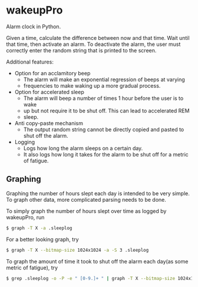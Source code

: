 wakeupPro
=========
Alarm clock in Python.

Given a time, calculate the difference between now and that time. Wait until
that time, then activate an alarm. To deactivate the alarm, the user must
correctly enter the random string that is printed to the screen.

Additional features:
* Option for an acclamitory beep
    - The alarm will make an exponential regression of beeps at varying
    - frequencies to make waking up a more gradual process.
* Option for accelerated sleep
    - The alarm will beep a number of times 1 hour before the user is to wake
    - up but not require it to be shut off. This can lead to accelerated REM
    - sleep.
* Anti copy-paste mechanism
    - The output random string cannot be directly copied and pasted to shut off
      the alarm.
* Logging
    - Logs how long the alarm sleeps on a certain day.
    - It also logs how long it takes for the alarm to be shut off for a metric
      of fatigue.

Graphing
--------
Graphing the number of hours slept each day is intended to be very simple. To
graph other data, more complicated parsing needs to be done.

To simply graph the number of hours slept over time as logged by wakeupPro, run
```bash
$ graph -T X -a .sleeplog
```
For a better looking graph, try
```bash
$ graph -T X --bitmap-size 1024x1024 -a -S 3 .sleeplog
```

To graph the amount of time it took to shut off the alarm each day(as some
metric of fatigue), try
```bash
$ grep .sleeplog -o -P -e " [0-9.]+ " | graph -T X --bitmap-size 1024x1024 -a -S 3
```
